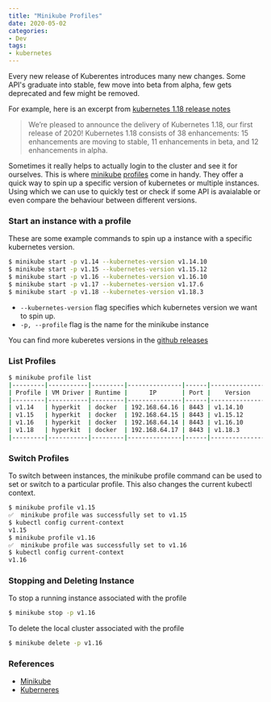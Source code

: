 ```yaml
---
title: "Minikube Profiles"
date: 2020-05-02
categories:
- Dev
tags:
- kubernetes
---
```


Every new release of Kuberentes introduces many new changes. Some API's graduate into stable, few move into beta from alpha, few gets deprecated and few might be removed.

<!--more-->

For example, here is an excerpt from [kubernetes 1.18 release notes](https://kubernetes.io/blog/2020/03/25/kubernetes-1-18-release-announcement/)

> We’re pleased to announce the delivery of Kubernetes 1.18, our first release of 2020! Kubernetes 1.18 consists of 38 enhancements: 15 enhancements are moving to stable, 11 enhancements in beta, and 12 enhancements in alpha.

Sometimes it really helps to actually login to the cluster and see it for ourselves. This is where [minikube](https://github.com/kubernetes/minikube) [profiles](https://minikube.sigs.k8s.io/docs/commands/profile/) come in handy. They offer a quick way to spin up a specific version of kubernetes or multiple instances. Using which we can use to quickly test or check if some API is avaialable or even compare the behaviour between different versions.

### Start an instance with a profile

These are some example commands to spin up a instance with a specific kubernetes version.

```bash
$ minikube start -p v1.14 --kubernetes-version v1.14.10
$ minikube start -p v1.15 --kubernetes-version v1.15.12
$ minikube start -p v1.16 --kubernetes-version v1.16.10
$ minikube start -p v1.17 --kubernetes-version v1.17.6
$ minikube start -p v1.18 --kubernetes-version v1.18.3
```

* `--kubernetes-version` flag specifies which kubernetes version we want to spin up.
* `-p, --profile` flag is the name for the minikube instance

You can find more kuberetes versions in the [github releases](https://github.com/kubernetes/kubernetes/releases)

### List Profiles

```bash
$ minikube profile list
|---------|-----------|---------|---------------|------|----------------|---------|
| Profile | VM Driver | Runtime |      IP       | Port |    Version     | Status  |
|---------|-----------|---------|---------------|------|----------------|---------|
| v1.14   | hyperkit  | docker  | 192.168.64.16 | 8443 | v1.14.10       | Running |
| v1.15   | hyperkit  | docker  | 192.168.64.15 | 8443 | v1.15.12       | Stopped |
| v1.16   | hyperkit  | docker  | 192.168.64.14 | 8443 | v1.16.10       | Running |
| v1.18   | hyperkit  | docker  | 192.168.64.17 | 8443 | v1.18.3        | Running |
|---------|-----------|---------|---------------|------|----------------|---------|
```

### Switch Profiles

To switch between instances, the minikube profile command can be used to set or switch to a particular profile. This also changes the current kubectl context.

```bash
$ minikube profile v1.15
✅  minikube profile was successfully set to v1.15
$ kubectl config current-context
v1.15
$ minikube profile v1.16
✅  minikube profile was successfully set to v1.16
$ kubectl config current-context
v1.16
```

### Stopping and Deleting Instance

To stop a running instance associated with the profile

```bash
$ minikube stop -p v1.16
```

To delete the local cluster associated with the profile

```bash
$ minikube delete -p v1.16
```

### References

* [Minikube](https://minikube.sigs.k8s.io/docs/)
* [Kuberneres](https://github.com/kubernetes/kubernetes)
